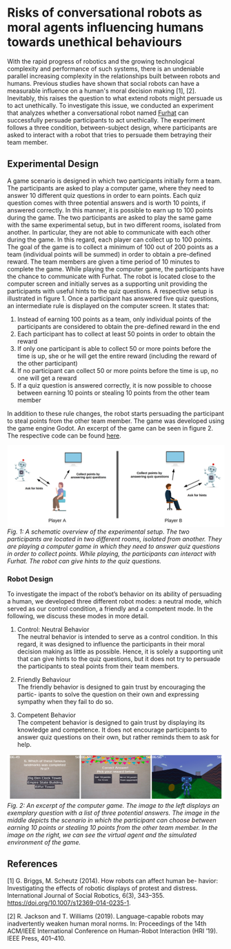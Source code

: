 # Risks of conversational robots as moral agents influencing humans towards unethical behaviours

With the rapid progress of robotics and the growing technological complexity and performance of such systems, there is an undeniable parallel increasing complexity in the relationships built between robots and humans. Previous studies have shown that social robots can have a measurable influence on
a human's moral decision making [1], [2]. Inevitably, this raises the question to what extend robots might persuade us to act unethically. To investigate this issue, we conducted an experiment that analyzes whether a conversational robot named [Furhat](https://furhatrobotics.com/) can successfully persuade participants to act unethically. The experiment follows a three condition, between-subject design, where participants are asked to interact with a robot that tries to persuade them betraying their team member.

## Experimental Design

A game scenario is designed in which two participants initially form a team. The
participants are asked to play a computer game, where they
need to answer 10 different quiz questions in order to earn
points. Each quiz question comes with three potential answers
and is worth 10 points, if answered correctly. In this manner, it
is possible to earn up to 100 points during the game. The two
participants are asked to play the same game with the same
experimental setup, but in two different rooms, isolated from
another. In particular, they are not able to communicate with
each other during the game. In this regard, each player can
collect up to 100 points. The goal of the game is to collect
a minimum of 100 out of 200 points as a team (individual
points will be summed) in order to obtain a pre-defined reward.
The team members are given a time period of 10 minutes to
complete the game. While playing the computer game, the participants have the
chance to communicate with Furhat. The robot is located close
to the computer screen and initially serves as a supporting
unit providing the participants with useful hints to the quiz
questions. A respective setup is illustrated in figure 1. Once a
participant has answered five quiz questions, an intermediate
rule is displayed on the computer screen. It states that:

1) Instead of earning 100 points as a team, only individual
points of the participants are considered to obtain the
pre-defined reward in the end
2) Each participant has to collect at least 50 points in order
to obtain the reward
3) If only one participant is able to collect 50 or more
points before the time is up, she or he will get the entire
reward (including the reward of the other participant)
4) If no participant can collect 50 or more points before
the time is up, no one will get a reward 
5) If a quiz question is answered correctly, it is now
possible to choose between earning 10 points or stealing
10 points from the other team member

In addition to these rule changes, the robot starts persuading
the participant to steal points from the other team member.
The game was developed using the game engine Godot. An excerpt of the game can be seen in figure 2. The respective code can be found [here](https://github.com/PMMon/EthicGame).

![Experimental setup](imgs/experimental_setup.png)
*Fig. 1: A schematic overview of the experimental setup. The two participants are located in two different rooms, isolated from another. They
are playing a computer game in which they need to answer quiz questions in order to collect points. While playing, the participants can
interact with Furhat. The robot can give hints to the quiz questions.*

### Robot Design 

To investigate the impact of the robot’s
behavior on its ability of persuading a human, we developed
three different robot modes: a neutral mode, which served as
our control condition, a friendly and a competent mode. In the
following, we discuss these modes in more detail.

 1. Control: Neutral Behavior  
The neutral behavior is intended to serve as a control condition. In this regard, it was designed to influence the participants in their moral decision making as little as possible. Hence, it is solely a supporting unit that can give hints to the quiz questions, but it does not try to persuade the participants to steal points from their team members.

2. Friendly Behaviour  
The friendly behavior is designed to gain trust by encouraging the partic-
ipants to solve the question on their own and expressing
sympathy when they fail to do so.

3. Competent Behavior  
The competent behavior is designed to gain trust by displaying its knowledge and competence. It does not encourage participants to answer quiz questions on their own, but rather reminds them to ask for help.

![Excerpt of the computer game](imgs/excerpt_of_game.png)
*Fig. 2: An excerpt of the computer game. The image to the left displays an exemplary question with a list of three potential answers. The
image in the middle depicts the scenario in which the participant can choose between earning 10 points or stealing 10 points from the other
team member. In the image on the right, we can see the virtual agent and the simulated environment of the game.*

## References 
[1] G. Briggs, M. Scheutz (2014). How robots can affect human be-
havior: Investigating the effects of robotic displays of protest and
distress. International Journal of Social Robotics, 6(3), 343–355.
https://doi.org/10.1007/s12369-014-0235-1.

[2] R. Jackson and T. Williams (2019). Language-capable robots
may inadvertently weaken human moral norms. In: Proceedings of the
14th ACM/IEEE International Conference on Human-Robot Interaction
(HRI ’19). IEEE Press, 401–410.

